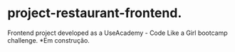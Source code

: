 # project-restaurant-frontend.
Frontend project developed as a UseAcademy - Code Like a Girl bootcamp challenge.
*Em construção.
